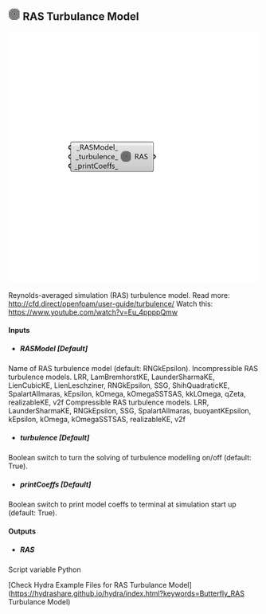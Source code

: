 ## ![](../../images/icons/RAS_Turbulance_Model.png) RAS Turbulance Model

![](../../images/components/RAS_Turbulance_Model.png)

Reynolds-averaged simulation (RAS) turbulence model.
 Read more: http://cfd.direct/openfoam/user-guide/turbulence/
 Watch this: https://www.youtube.com/watch?v=Eu_4ppppQmw

#### Inputs
* ##### RASModel [Default]
Name of RAS turbulence model (default: RNGkEpsilon).
 Incompressible RAS turbulence models.
 LRR, LamBremhorstKE, LaunderSharmaKE, LienCubicKE,
 LienLeschziner, RNGkEpsilon, SSG, ShihQuadraticKE,
 SpalartAllmaras, kEpsilon, kOmega, kOmegaSSTSAS, kkLOmega,
 qZeta, realizableKE, v2f
 Compressible RAS turbulence models.
 LRR, LaunderSharmaKE, RNGkEpsilon, SSG, SpalartAllmaras,
 buoyantKEpsilon, kEpsilon, kOmega, kOmegaSSTSAS,
 realizableKE, v2f
* ##### turbulence [Default]
Boolean switch to turn the solving of turbulence
 modelling on/off (default: True).
* ##### printCoeffs [Default]
Boolean switch to print model coeffs to terminal at
 simulation start up (default: True).

#### Outputs
* ##### RAS
Script variable Python


[Check Hydra Example Files for RAS Turbulance Model](https://hydrashare.github.io/hydra/index.html?keywords=Butterfly_RAS Turbulance Model)